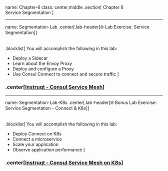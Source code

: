name: Chapter-6
class: center,middle
.section[
Chapter 6  
Service Segmentation
]

---
name: Segmentation-Lab
.center[.lab-header[🌐 Lab Exercise: Service Segmentation]]
<br><br><br>
.blocklist[
You will accomplish the following in this lab:

* Deploy a Sidecar
* Learn about the Envoy Proxy
* Deploy and configure a Proxy
* Use Consul Connect to connect and secure traffic
]

### .center[<a href="https://instruqt.com/hashicorp/tracks/service-mesh-with-consul" target="_blank">Instruqt - Consul Service Mesh</a>]

---
name: Segmentation-Lab-K8s
.center[.lab-header[🌐 Bonus Lab Exercise: Service Segmentation - Connect & K8s]]
<br><br><br>
.blocklist[
You will accomplish the following in this lab:

* Deploy Connect on K8s
* Connect a microservice
* Scale your application
* Observe application performance
]

### .center[<a href="https://instruqt.com/hashicorp/tracks/service-mesh-with-consul-k8s" target="_blank">Instruqt - Consul Service Mesh on K8s</a>]
